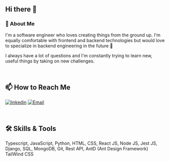 ## Hi there 👋

### 🚀 About Me
I'm a software engineer who loves creating things from the ground up. I'm equally comfortable with frontend and backend technologies but would love to specialize in backend engineering in the future 🚀 

I always have a lot of questions and I'm constantly trying to learn new, useful things by taking on new challenges.

<br>

## 📫 How to Reach Me
[![linkedin](https://img.shields.io/badge/linkedin-0A66C2?style=for-the-badge&logo=linkedin&logoColor=white)](https://www.linkedin.com/in/mahmoudmonem/?locale=en_US) [![Email](https://img.shields.io/badge/Gmail-D14836?style=for-the-badge&logo=gmail&logoColor=white)](mailto:Mahmoudmonem0@gmail.com)

<br>

## 🛠 Skills & Tools
Typescript,
JavaScript,
Python,
HTML,
CSS,
React JS,
Node JS,
Jest JS,
Django,
SQL, 
MongoDB,
Git,
Rest API,
AntD (Ant Design Framework)
TailWind CSS


<!--
**MoMonem/MoMonem** is a ✨ _special_ ✨ repository because its `README.md` (this file) appears on your GitHub profile.

Here are some ideas to get you started:

- 🔭 I’m currently working on ...
- 🌱 I’m currently learning ...
- 👯 I’m looking to collaborate on ...
- 🤔 I’m looking for help with ...
- 💬 Ask me about ...
- 📫 How to reach me: ...
- 😄 Pronouns: ...
- ⚡ Fun fact: ...
-->
